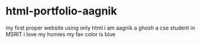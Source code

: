 # html-portfolio-aagnik
my first proper website using only html
i am aagnik a ghosh a cse student in MSRIT
i love my homies
my fav color is blue
